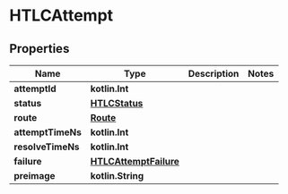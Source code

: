 
# HTLCAttempt

## Properties
Name | Type | Description | Notes
------------ | ------------- | ------------- | -------------
**attemptId** | **kotlin.Int** |  | 
**status** | [**HTLCStatus**](HTLCStatus.md) |  | 
**route** | [**Route**](Route.md) |  | 
**attemptTimeNs** | **kotlin.Int** |  | 
**resolveTimeNs** | **kotlin.Int** |  | 
**failure** | [**HTLCAttemptFailure**](HTLCAttemptFailure.md) |  | 
**preimage** | **kotlin.String** |  | 



